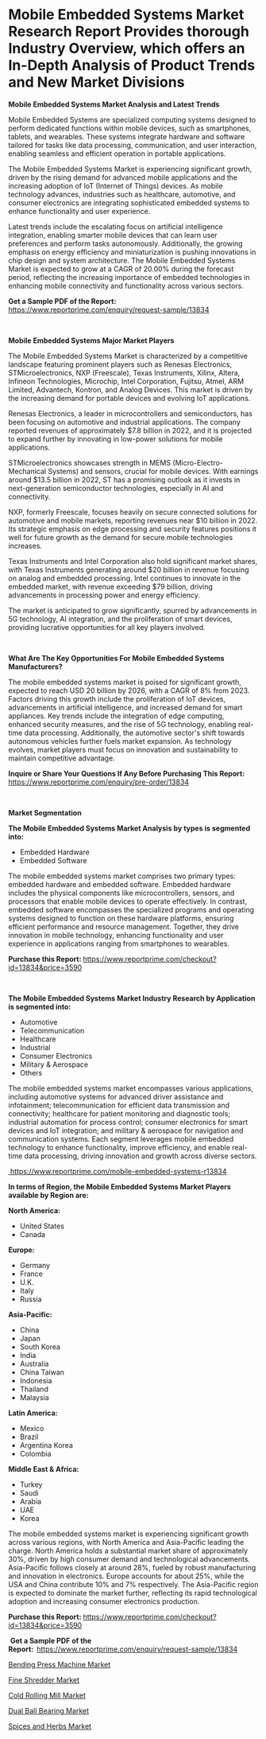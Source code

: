 <p><h1>Mobile Embedded Systems Market Research Report Provides thorough Industry Overview, which offers an In-Depth Analysis of Product Trends and New Market Divisions</h1></p><p><strong>Mobile Embedded Systems Market Analysis and Latest Trends</strong></p>
<p><p>Mobile Embedded Systems are specialized computing systems designed to perform dedicated functions within mobile devices, such as smartphones, tablets, and wearables. These systems integrate hardware and software tailored for tasks like data processing, communication, and user interaction, enabling seamless and efficient operation in portable applications.</p><p>The Mobile Embedded Systems Market is experiencing significant growth, driven by the rising demand for advanced mobile applications and the increasing adoption of IoT (Internet of Things) devices. As mobile technology advances, industries such as healthcare, automotive, and consumer electronics are integrating sophisticated embedded systems to enhance functionality and user experience. </p><p>Latest trends include the escalating focus on artificial intelligence integration, enabling smarter mobile devices that can learn user preferences and perform tasks autonomously. Additionally, the growing emphasis on energy efficiency and miniaturization is pushing innovations in chip design and system architecture. The Mobile Embedded Systems Market is expected to grow at a CAGR of 20.00% during the forecast period, reflecting the increasing importance of embedded technologies in enhancing mobile connectivity and functionality across various sectors.</p></p>
<p><strong>Get a Sample PDF of the Report:&nbsp;</strong> <a href="https://www.reportprime.com/enquiry/request-sample/13834?utm_campaign=9&utm_medium=2&utm_source=Github&utm_content=ia&utm_term=29112024&utm_id=mobile-embedded-systems">https://www.reportprime.com/enquiry/request-sample/13834</a></p>
<p>&nbsp;</p>
<p><strong>Mobile Embedded Systems Major Market Players</strong></p>
<p><p>The Mobile Embedded Systems Market is characterized by a competitive landscape featuring prominent players such as Renesas Electronics, STMicroelectronics, NXP (Freescale), Texas Instruments, Xilinx, Altera, Infineon Technologies, Microchip, Intel Corporation, Fujitsu, Atmel, ARM Limited, Advantech, Kontron, and Analog Devices. This market is driven by the increasing demand for portable devices and evolving IoT applications.</p><p>Renesas Electronics, a leader in microcontrollers and semiconductors, has been focusing on automotive and industrial applications. The company reported revenues of approximately $7.8 billion in 2022, and it is projected to expand further by innovating in low-power solutions for mobile applications.</p><p>STMicroelectronics showcases strength in MEMS (Micro-Electro-Mechanical Systems) and sensors, crucial for mobile devices. With earnings around $13.5 billion in 2022, ST has a promising outlook as it invests in next-generation semiconductor technologies, especially in AI and connectivity.</p><p>NXP, formerly Freescale, focuses heavily on secure connected solutions for automotive and mobile markets, reporting revenues near $10 billion in 2022. Its strategic emphasis on edge processing and security features positions it well for future growth as the demand for secure mobile technologies increases.</p><p>Texas Instruments and Intel Corporation also hold significant market shares, with Texas Instruments generating around $20 billion in revenue focusing on analog and embedded processing. Intel continues to innovate in the embedded market, with revenue exceeding $79 billion, driving advancements in processing power and energy efficiency.</p><p>The market is anticipated to grow significantly, spurred by advancements in 5G technology, AI integration, and the proliferation of smart devices, providing lucrative opportunities for all key players involved.</p></p>
<p>&nbsp;</p>
<p><strong>What Are The Key Opportunities For Mobile Embedded Systems Manufacturers?</strong></p>
<p><p>The mobile embedded systems market is poised for significant growth, expected to reach USD 20 billion by 2026, with a CAGR of 8% from 2023. Factors driving this growth include the proliferation of IoT devices, advancements in artificial intelligence, and increased demand for smart appliances. Key trends include the integration of edge computing, enhanced security measures, and the rise of 5G technology, enabling real-time data processing. Additionally, the automotive sector's shift towards autonomous vehicles further fuels market expansion. As technology evolves, market players must focus on innovation and sustainability to maintain competitive advantage.</p></p>
<p><strong>Inquire or Share Your Questions If Any Before Purchasing This Report:</strong> <a href="https://www.reportprime.com/enquiry/pre-order/13834?utm_campaign=9&utm_medium=2&utm_source=Github&utm_content=ia&utm_term=29112024&utm_id=mobile-embedded-systems">https://www.reportprime.com/enquiry/pre-order/13834</a></p>
<p>&nbsp;</p>
<p><strong>Market Segmentation</strong></p>
<p><strong>The Mobile Embedded Systems Market Analysis by types is segmented into:</strong></p>
<p><ul><li>Embedded Hardware</li><li>Embedded Software</li></ul></p>
<p><p>The mobile embedded systems market comprises two primary types: embedded hardware and embedded software. Embedded hardware includes the physical components like microcontrollers, sensors, and processors that enable mobile devices to operate effectively. In contrast, embedded software encompasses the specialized programs and operating systems designed to function on these hardware platforms, ensuring efficient performance and resource management. Together, they drive innovation in mobile technology, enhancing functionality and user experience in applications ranging from smartphones to wearables.</p></p>
<p><strong>Purchase this Report:&nbsp;</strong><a href="https://www.reportprime.com/checkout?id=13834&price=3590&utm_campaign=9&utm_medium=2&utm_source=Github&utm_content=ia&utm_term=29112024&utm_id=mobile-embedded-systems">https://www.reportprime.com/checkout?id=13834&price=3590</a></p>
<p>&nbsp;</p>
<p><strong>The Mobile Embedded Systems Market Industry Research by Application is segmented into:</strong></p>
<p><ul><li>Automotive</li><li>Telecommunication</li><li>Healthcare</li><li>Industrial</li><li>Consumer Electronics</li><li>Military & Aerospace</li><li>Others</li></ul></p>
<p><p>The mobile embedded systems market encompasses various applications, including automotive systems for advanced driver assistance and infotainment; telecommunication for efficient data transmission and connectivity; healthcare for patient monitoring and diagnostic tools; industrial automation for process control; consumer electronics for smart devices and IoT integration; and military & aerospace for navigation and communication systems. Each segment leverages mobile embedded technology to enhance functionality, improve efficiency, and enable real-time data processing, driving innovation and growth across diverse sectors.</p></p>
<p><a href="https://www.reportprime.com/mobile-embedded-systems-r13834?utm_campaign=9&utm_medium=2&utm_source=Github&utm_content=ia&utm_term=29112024&utm_id=mobile-embedded-systems">&nbsp;https://www.reportprime.com/mobile-embedded-systems-r13834</a></p>
<p><strong>In terms of Region, the Mobile Embedded Systems Market Players available by Region are:</strong></p>
<p>
    <p> <strong> North America: </strong>
        <ul>
            <li>United States</li>
            <li>Canada</li>
        </ul>
        </p> 
    <p> <strong> Europe: </strong>
        <ul>
            <li>Germany</li>
            <li>France</li>
            <li>U.K.</li>
            <li>Italy</li>
            <li>Russia</li>
        </ul>
        </p> 
    <p> <strong> Asia-Pacific: </strong>
        <ul>
            <li>China</li>
            <li>Japan</li>
            <li>South Korea</li>
            <li>India</li>
            <li>Australia</li>
            <li>China Taiwan</li>
            <li>Indonesia</li>
            <li>Thailand</li>
            <li>Malaysia</li>
        </ul>
        </p> 
    <p> <strong> Latin America: </strong>
        <ul>
            <li>Mexico</li>
            <li>Brazil</li>
            <li>Argentina Korea</li>
            <li>Colombia</li>
        </ul>
        </p> 
    <p> <strong> Middle East & Africa: </strong>
        <ul>
            <li>Turkey</li>
            <li>Saudi</li>
            <li>Arabia</li>
            <li>UAE</li>
            <li>Korea</li>
        </ul>
    </p>
    </p>
<p><p>The mobile embedded systems market is experiencing significant growth across various regions, with North America and Asia-Pacific leading the charge. North America holds a substantial market share of approximately 30%, driven by high consumer demand and technological advancements. Asia-Pacific follows closely at around 28%, fueled by robust manufacturing and innovation in electronics. Europe accounts for about 25%, while the USA and China contribute 10% and 7% respectively. The Asia-Pacific region is expected to dominate the market further, reflecting its rapid technological adoption and increasing consumer electronics production.</p></p>
<p><strong>Purchase this Report: </strong><a href="https://www.reportprime.com/checkout?id=13834&price=3590&utm_campaign=9&utm_medium=2&utm_source=Github&utm_content=ia&utm_term=29112024&utm_id=mobile-embedded-systems">https://www.reportprime.com/checkout?id=13834&price=3590</a></p>
<p>&nbsp;<strong>Get a Sample PDF of the Report:&nbsp;&nbsp;</strong><a href="https://www.reportprime.com/enquiry/request-sample/13834?utm_campaign=9&utm_medium=2&utm_source=Github&utm_content=ia&utm_term=29112024&utm_id=mobile-embedded-systems">https://www.reportprime.com/enquiry/request-sample/13834</a></p>
<p><strong></strong></p>
<p><p><a href="https://www.linkedin.com/pulse/bending-press-machine-market-global-regional-analysis-2024-2031-uzize?utm_campaign=9&utm_medium=2&utm_source=Github&utm_content=ia&utm_term=29112024&utm_id=mobile-embedded-systems">Bending Press Machine Market</a></p><p><a href="https://issuu.com/reportprime-2/docs/fine-shredder-market-size-2030.pptx?utm_campaign=9&utm_medium=2&utm_source=Github&utm_content=ia&utm_term=29112024&utm_id=mobile-embedded-systems">Fine Shredder Market</a></p><p><a href="https://issuu.com/reportprime-2/docs/cold-rolling-mill-market-size-2030.pptx?utm_campaign=9&utm_medium=2&utm_source=Github&utm_content=ia&utm_term=29112024&utm_id=mobile-embedded-systems">Cold Rolling Mill Market</a></p><p><a href="https://www.linkedin.com/pulse/dual-ball-bearing-market-investigation-industry-evolution-forecast-vzcre?utm_campaign=9&utm_medium=2&utm_source=Github&utm_content=ia&utm_term=29112024&utm_id=mobile-embedded-systems">Dual Ball Bearing Market</a></p><p><a href="https://github.com/hgf64gh/Market-Research-Report-List-1/blob/main/spices-and-herbs-market.md?utm_campaign=9&utm_medium=2&utm_source=Github&utm_content=ia&utm_term=29112024&utm_id=mobile-embedded-systems">Spices and Herbs Market</a></p></p>